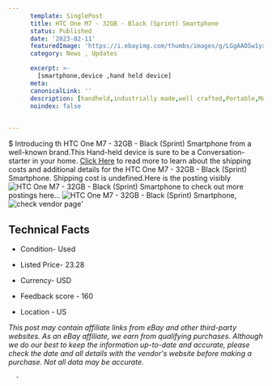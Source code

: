 ```yaml
---
      template: SinglePost
      title: HTC One M7 - 32GB - Black (Sprint) Smartphone
      status: Published
      date: '2023-02-11'
      featuredImage: 'https://i.ebayimg.com/thumbs/images/g/LGgAAOSw1yxihjHI/s-l225.jpg'
      category: News , Updates

      excerpt: >-
        [smartphone,device ,hand held device]
      meta:
      canonicalLink: ''
      description: [handheld,industrially made,well crafted,Portable,Mobile,Compact,Convenient,Lightweight,Maneuverable,Man-portable,Miniature,Carriable,Hand-held,Light,Holdable,Transportable,Mobile device,Pocket-sized,On-the-go,Wireless,Cordless,Compact size,Convenient size, smartphone,device ,hand held device]
      noindex: false
      

---
```

$
      Introducing th HTC One M7 - 32GB - Black (Sprint) Smartphone from a well-known brand.This Hand-held device  is sure to be a Conversation-starter in your home. [Click Here](https://www.ebay.com/itm/255843149336?hash=item3b9170a618%3Ag%3ALGgAAOSw1yxihjHI&mkevt=1&mkcid=1&mkrid=711-53200-19255-0&campid=%253CePNCampaignId%253E&customid=%253CreferenceId%253E&toolid=10049) to read more to learn about the shipping costs and additional details for the HTC One M7 - 32GB - Black (Sprint) Smartphone. Shipping cost is undefined.Here is the posting visibly ![HTC One M7 - 32GB - Black (Sprint) Smartphone](https://i.ebayimg.com/thumbs/images/g/LGgAAOSw1yxihjHI/s-l225.jpg) to check out more postings here... ![HTC One M7 - 32GB - Black (Sprint) Smartphone](https://i.ebayimg.com/images/g/LGgAAOSw1yxihjHI/s-l1600.jpg), ![check vendor page](https://origin-galleryplus.ebayimg.com/ws/web/255843149336_2_0_1/225x225.jpg,https://origin-galleryplus.ebayimg.com/ws/web/255843149336_3_0_1/225x225.jpg)'

      

 ## Technical Facts 



     
      

 - Condition- Used 


      

 - Listed Price- 23.28 


      

 - Currency- USD 


      

 - Feedback score - 160 


      

 - Location - US 


      
      

 *_This post may contain affiliate links from eBay and other third-party websites. As an eBay affiliate, we earn from qualifying purchases. Although we do our best to keep the information up-to-date and accurate, please check the date and all details with the vendor's website before making a purchase. Not all data may be accurate._*




      -
